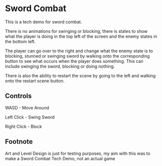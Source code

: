 # Sword Combat

This is a tech demo for sword combat.

There is no animations for swinging or blocking, there is states to show what the player is doing in the top left of the screen and the enemy states in the bottom left.

The player can go over to the right and change what the enemy state is to blocking, stunned or swinging sword by walking onto the corresponding button to see what occurs when the player does something. This can include swinging the sword, blocking or doing nothing.

There is also the ability to restart the scene by going to the left and walking onto the restart scene button.

## Controls
WASD - Move Around

Left Click - Swing Sword

Right Click - Block

## Footnote
Art and Level Design is just for testing purposes, my aim with this was to make a Sword Combat Tech Demo, not an actual game